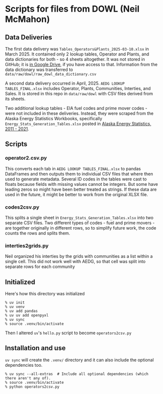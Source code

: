 # Scripts for files from DOWL (Neil McMahon)

## Data Deliveries

The first data delivery was `Tables_Operators&Plants_2025-03-10.xlsx` in March 2025. It contained only 2 lookup tables, Operator and Plants, and data dictionaries for both - so 4 sheets altogether. It was not stored in GitHub; it is [in Google Drive](https://docs.google.com/spreadsheets/d/1lBdR9TbwQvxDV1LUW2HGDvdd1C5UQ7mq/edit?usp=drive_link&ouid=112418087891577909150&rtpof=true&sd=true), if you have access to that. Information from the data dictionary was transferred to `data/raw/dowl/raw_dowl_data_dictionary.csv`

A second data delivery occurred in April, 2025. `AEDG LOOKUP TABLES_FINAL.xlsx` includes Operator, Plants, Communities, Interties, and Sales. It is stored in this repo in `data/raw/dowl` with CSV files derived from its sheets.

Two additional lookup tables - EIA fuel codes and prime mover codes - were not included in these deliveries. Instead, they were scraped from the Alaska Energy Statistics Workbooks, specifically `Energy_Stats_Generation_Tables.xlsx` posted in [Alaska Energy Statistics, 2011 - 2021](https://acep-uaf.github.io/ak-energy-statistics-2011_2021/).

## Scripts

### operator2.csv.py

This converts each tab in `AEDG LOOKUP TABLES_FINAL.xlsx` to pandas DataFrames and then outputs them to individual CSV files that where then used to generate metadata. Several ID codes in the tables were cast to floats because fields with missing values cannot be integers. But some have leading zeros so might have been better treated as strings. If these data are used in the future, it might be better to work from the original XLSX file.

### codes2csv.py

This splits a single sheet in `Energy_Stats_Generation_Tables.xlsx` into two separate CSV files. Two different types of codes - fuel and prime movers - are together originally in different rows, so to simplify future work, the code counts the rows and splits them.

### interties2grids.py

Neil organized his interties by the grids with communities as a list within a single cell. This did not work well with AEDG, so that cell was split into separate rows for each community

## Initialized

Here's how this directory was initialized

```shell
% uv init
% uv venv
% uv add pandas
% uv uv add openpyxl
% uv sync
% source .venv/bin/activate
```

Then I altered `uv`'s `hello.py` script to become `operators2csv.py`

## Installation and use

`uv sync` will create the `.venv/` directory and it can also include the optional dependencies too.

``` shell
% uv sync --all-extras  # Include all optional dependencies (which there aren't any of).
% source .venv/bin/activate
% python operators2csv.py
```
